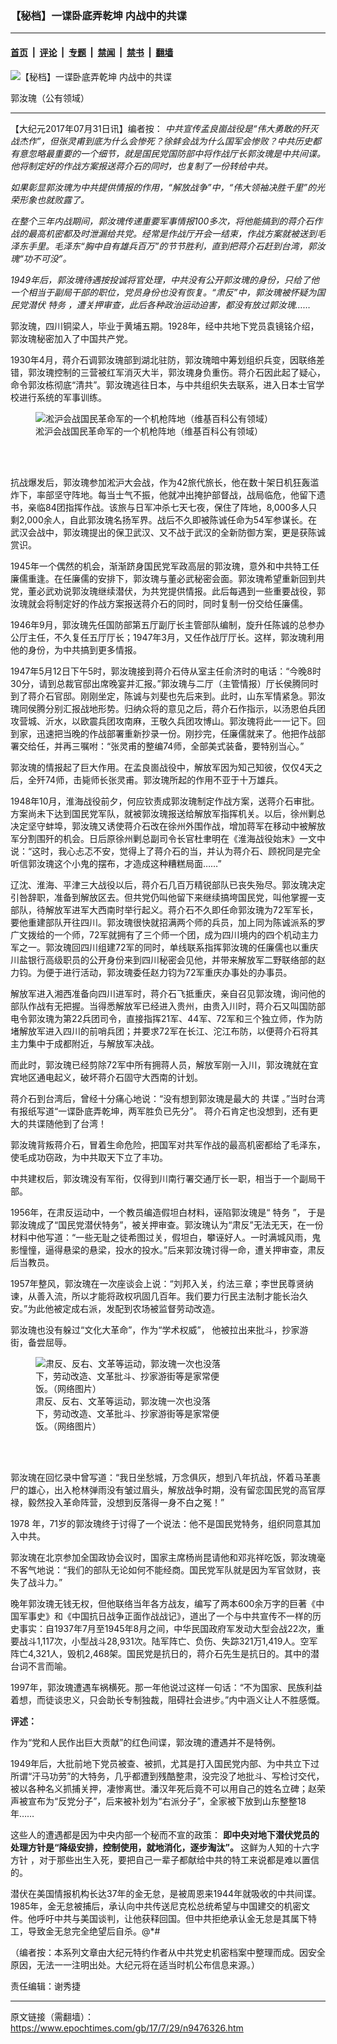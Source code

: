 ### 【秘档】一谍卧底弄乾坤 内战中的共谍

---

#### [首页](../../../..?n9476326) &nbsp;|&nbsp; [评论](../../../../../epoch-comment?n9476326) &nbsp;|&nbsp; [专题](../../../../../epoch-special?n9476326) &nbsp;|&nbsp; [禁闻](../../../../../epoch-news?n9476326) &nbsp;|&nbsp; [禁书](../../../../../books?n9476326) &nbsp;|&nbsp; [翻墙](https://github.com/gfw-breaker/nogfw/blob/master/README.md?n9476326)


<div><img alt="【秘档】一谍卧底弄乾坤 内战中的共谍" class="attachment-djy_600_400 size-djy_600_400 wp-post-image" src="https://i.epochtimes.com/assets/uploads/2017/07/b9880a61989580568435ab9a0ce5255f-600x400.jpg"/>
<div class="caption">
 <p>
  郭汝瑰（公有领域）
 </p>
</div></div><hr/><div class="post_content" id="artbody" itemprop="articleBody">
 <!-- article content begin -->
 <p>
  【大纪元2017年07月31日讯】编者按：
  <em>
   中共宣传孟良崮战役是“伟大勇敢的歼灭战杰作”，但张灵甫到底为什么会惨死？徐蚌会战为什么国军会惨败？中共历史都有意忽略最重要的一个细节，就是国民党国防部中将作战厅长郭汝瑰是中共间谍。他将制定好的作战方案报送蒋介石的同时，也复制了一份转给中共。
  </em>
 </p>
 <p>
  <em>
   如果彰显郭汝瑰为中共提供情报的作用，“解放战争”中，“伟大领袖决胜千里”的光荣形象也就败露了。
  </em>
 </p>
 <p>
  <em>
   在整个三年内战期间，郭汝瑰传递重要军事情报100多次，将他能搞到的蒋介石作战的最高机密都及时泄漏给共党。经常是作战厅开会一结束，作战方案就被送到毛泽东手里。毛泽东“胸中自有雄兵百万”的节节胜利，直到把蒋介石赶到台湾，郭汝瑰“功不可没”。
  </em>
 </p>
 <p>
  <em>
   1949年后，郭汝瑰待遇按投诚将官处理，中共没有公开郭汝瑰的身份，只给了他一个相当于副局干部的职位，党员身份也没有恢复。“肃反”中，郭汝瑰被怀疑为国民党潜伏
   <ok href="https://www.epochtimes.com/gb/tag/%E7%89%B9%E5%8A%A1.html">
    特务
   </ok>
   ，遭关押审查，此后各种政治运动迫害，都没有放过郭汝瑰……
  </em>
 </p>
 <p>
  郭汝瑰，四川铜梁人，毕业于黄埔五期。1928年，经中共地下党员袁镜铭介绍，郭汝瑰秘密加入了中国共产党。
 </p>
 <p>
  1930年4月，蒋介石调郭汝瑰部到湖北驻防，郭汝瑰暗中筹划组织兵变，因联络差错，郭汝瑰控制的三营被红军消灭大半，郭汝瑰身负重伤。蒋介石因此起了疑心，命令郭汝栋彻底“清共”。郭汝瑰逃往日本，与中共组织失去联系，进入日本士官学校进行系统的军事训练。
 </p>
 <figure aria-describedby="caption-attachment-9476348" class="wp-caption aligncenter" id="attachment_9476348" style="width: 450px">
  <ok href=" https://i.epochtimes.com/assets/uploads/2017/07/1a1ea64c903f7104b2c9ec0fa6379485-450x315.jpg" rel="noreferrer noopener" target="_blank">
   <img alt="淞沪会战国民革命军的一个机枪阵地（维基百科公有领域）" class="wp-image-9476348" src="https://i.epochtimes.com/assets/uploads/2017/07/1a1ea64c903f7104b2c9ec0fa6379485-450x315.jpg"/>
  </ok>
  <br/><figcaption class="wp-caption-text" id="caption-attachment-9476348">
   淞沪会战国民革命军的一个机枪阵地（维基百科公有领域）
  </figcaption><br/>
 </figure><br/>
 <p>
  抗战爆发后，郭汝瑰参加淞沪大会战，作为42旅代旅长，他在数十架日机狂轰滥炸下，率部坚守阵地。每当士气不振，他就冲出掩护部督战，战局临危，他留下遗书，亲临84团指挥作战。该旅与日军冲杀七天七夜，保住了阵地，8,000多人只剩2,000余人，自此郭汝瑰名扬军界。战后不久即被陈诚任命为54军参谋长。在武汉会战中，郭汝瑰提出的保卫武汉、又不战于武汉的全新防御方案，更是获陈诚赏识。
 </p>
 <p>
  1945年一个偶然的机会，渐渐跻身国民党军政高层的郭汝瑰，意外和中共特工任廉儒重逢。在任廉儒的安排下，郭汝瑰与董必武秘密会面。郭汝瑰希望重新回到共党，董必武劝说郭汝瑰继续潜伏，为共党提供情报。此后每遇到一些重要战役，郭汝瑰就会将制定好的作战方案报送蒋介石的同时，同时复制一份交给任廉儒。
 </p>
 <p>
  1946年9月，郭汝瑰先任国防部第五厅副厅长主管部队编制，旋升任陈诚的总参办公厅主任，不久复任五厅厅长；1947年3月，又任作战厅厅长。这样，郭汝瑰利用他的身份，为中共搞到更多情报。
 </p>
 <p>
  1947年5月12日下午5时，郭汝瑰接到蒋介石侍从室主任俞济时的电话：“今晚8时30分，请到总裁官邸出席晚宴并汇报。”郭汝瑰与二厅（主管情报）厅长侯腾同时到了蒋介石官邸。刚刚坐定，陈诚与刘斐也先后来到。此时，山东军情紧急。郭汝瑰同侯腾分别汇报战地形势。归纳众将的意见之后，蒋介石作指示，以汤恩伯兵团攻营城、沂水，以欧震兵团攻南麻，王敬久兵团攻博山。郭汝瑰将此一一记下。回到家，迅速把当晚的作战部署重新抄录一份。刚抄完，任廉儒就来了。他把作战部署交给任，并再三嘱咐：“张灵甫的整编74师，全部美式装备，要特别当心。”
 </p>
 <p>
  郭汝瑰的情报起了巨大作用。在孟良崮战役中，解放军因为知己知彼，仅仅4天之后，全歼74师，击毙师长张灵甫。郭汝瑰所起的作用不亚于十万雄兵。
 </p>
 <p>
  1948年10月，淮海战役前夕，何应钦责成郭汝瑰制定作战方案，送蒋介石审批。方案尚未下达到国民党军队，就被郭汝瑰报送给解放军指挥机关。以后，徐州剿总决定坚守蚌埠，郭汝瑰又诱使蒋介石改在徐州外围作战，增加蒋军在移动中被解放军分割围歼的机会。日后原徐州剿总副司令长官杜聿明在《淮海战役始末》一文中说：“这时，我心忐忑不安，觉得上了蒋介石的当，并认为蒋介石、顾祝同是完全听信郭汝瑰这个小鬼的摆布，才造成这种糟糕局面……”
 </p>
 <p>
  辽沈、淮海、平津三大战役以后，蒋介石几百万精锐部队已丧失殆尽。郭汝瑰决定引咎辞职，准备到解放区去。但共党仍叫他留下来继续搞垮国民党，叫他掌握一支部队，待解放军进军大西南时举行起义。蒋介石不久即任命郭汝瑰为72军军长，要他重建部队开往四川。郭汝瑰很快就招满两个师的兵员，加上同为陈诚派系的罗广文拨给的一个师，72军就拥有了三个师一个团，成为四川境内的四个机动主力军之一。郭汝瑰回四川组建72军的同时，单线联系指挥郭汝瑰的任廉儒也以重庆川盐银行高级职员的公开身份来到四川秘密会见他，并带来解放军二野联络部的赵力钧。为便于进行活动，郭汝瑰委任赵力钧为72军重庆办事处的办事员。
 </p>
 <p>
  解放军进入湘西准备向四川进军时，蒋介石飞抵重庆，亲自召见郭汝瑰，询问他的部队作战有无把握。当得悉解放军已经进入贵州，由贵入川时，蒋介石又叫国防部电令郭汝瑰为第22兵团司令，直接指挥21军、44军、72军和三个独立师，作为防堵解放军进入四川的前哨兵团；并要求72军在长江、沱江布防，以便蒋介石将其主力集中于成都附近，与解放军决战。
 </p>
 <p>
  而此时，郭汝瑰已经剪除72军中所有拥蒋人员，解放军刚一入川，郭汝瑰就在宜宾地区通电起义，破坏蒋介石固守大西南的计划。
 </p>
 <p>
  蒋介石到台湾后，曾经十分痛心地说：“没有想到郭汝瑰是最大的
  <ok href="https://www.epochtimes.com/gb/tag/%E5%85%B1%E8%B0%8D.html">
   共谍
  </ok>
  。”当时台湾有报纸写道“一谍卧底弄乾坤，两军胜负已先分”。 蒋介石肯定也没想到，还有更大的共谍随他到了台湾！
 </p>
 <p>
  郭汝瑰背叛蒋介石，冒着生命危险，把国军对共军作战的最高机密都给了毛泽东，使毛成功窃政，为中共取天下立了丰功。
 </p>
 <p>
  中共建权后，郭汝瑰没有军衔，仅得到川南行署交通厅长一职，相当于一个副局干部。
 </p>
 <p>
  1956年，在肃反运动中，一个教员编造假坦白材料，诬陷郭汝瑰是“
  <ok href="https://www.epochtimes.com/gb/tag/%E7%89%B9%E5%8A%A1.html">
   特务
  </ok>
  ”， 于是郭汝瑰成了“国民党潜伏特务”，被关押审查。郭汝瑰认为“肃反”无法无天，在一份材料中他写道：“一些无耻之徒希图过关，假坦白，攀诬好人。一时满城风雨，鬼影憧憧，逼得悬梁的悬梁，投水的投水。”后来郭汝瑰讨得一命，遭关押审查，肃反后当教员。
 </p>
 <p>
  1957年整风，郭汝瑰在一次座谈会上说：“刘邦入关，约法三章；李世民尊贤纳谏，从善入流，所以才能将政权巩固几百年。我们要力行民主法制才能长治久安。”为此他被定成右派，发配到农场被监督劳动改造。
 </p>
 <p>
  郭汝瑰也没有躲过“文化大革命”，作为“学术权威”， 他被拉出来批斗，抄家游街，备尝屈辱。
 </p>
 <figure aria-describedby="caption-attachment-7288576" class="wp-caption aligncenter" id="attachment_7288576" style="width: 300px">
  <ok href=" https://i.epochtimes.com/assets/uploads/2011/02/1102040321122039_1.jpg" rel="noreferrer noopener" target="_blank">
   <img alt=" 肃反、反右、文革等运动，郭汝瑰一次也没落下，劳动改造、文革批斗、抄家游街等是家常便饭。（网络图片）" class="wp-image-7288576" src="https://i.epochtimes.com/assets/uploads/2011/02/1102040321122039_1.jpg"/>
  </ok>
  <br/><figcaption class="wp-caption-text" id="caption-attachment-7288576">
   肃反、反右、文革等运动，郭汝瑰一次也没落下，劳动改造、文革批斗、抄家游街等是家常便饭。（网络图片）
  </figcaption><br/>
 </figure><br/>
 <p>
  郭汝瑰在回忆录中曾写道：“我日坐愁城，万念俱灰，想到八年抗战，怀着马革裹尸的雄心，出入枪林弹雨没有皱过眉头，解放战争时期，没有留恋国民党的高官厚禄，毅然投入革命阵营，没想到反落得一身不白之冤！”
 </p>
 <p>
  1978 年，71岁的郭汝瑰终于讨得了一个说法：他不是国民党特务，组织同意其加入中共。
 </p>
 <p>
  郭汝瑰在北京参加全国政协会议时，国家主席杨尚昆请他和邓兆祥吃饭，郭汝瑰毫不客气地说：“我们的部队无论如何不能经商。国民党军队就是因为军官敛财，丧失了战斗力。”
 </p>
 <p>
  晚年郭汝瑰无钱无权，但他联络当年各方战友，编写了两本600余万字的巨著《中国军事史》和《中国抗日战争正面作战战记》，道出了一个与中共宣传不一样的历史事实：自1937年7月至1945年8月之间，中华民国政府军发动大型会战22次，重要战斗1,117次，小型战斗28,931次。陆军阵亡、负伤、失踪321万1,419人。空军阵亡4,321人，毁机2,468架。国民党是抗日的，蒋介石先生是抗日的。其中的潜台词不言而喻。
 </p>
 <p>
  1997年，郭汝瑰遭遇车祸横死。那一年他说过这样一句话：“不为国家、民族利益着想，而徒谈忠义，只会助长专制独裁，阻碍社会进步。”内中涵义让人不胜感慨。
 </p>
 <p>
  <strong>
   评述：
  </strong>
 </p>
 <p>
  作为“党和人民作出巨大贡献”的红色间谍，郭汝瑰的遭遇并不是特例。
 </p>
 <p>
  1949年后，大批前地下党员被查、被抓，尤其是打入国民党内部、为中共立下过所谓“汗马功劳”的大特务，几乎都遭到残酷整肃，没完没了地批斗、写检讨交代，被以各种名义抓捕关押，凄惨离世。潘汉年死后竟不可以用自己的姓名立碑；赵荣声被宣布为“反党分子”，后来被补划为“右派分子”，全家被下放到山东整整18年……
 </p>
 <p>
  这些人的遭遇都是因为中央内部一个秘而不宣的政策：
  <strong>
   即中央对地下潜伏党员的处理方针是“降级安排，控制使用，就地消化，逐步淘汰”。
  </strong>
  这鲜为人知的十六字方针 ，对于那些出生入死，要把自己一辈子都献给中共的特工来说都是难以置信的。
 </p>
 <p>
  潜伏在美国情报机构长达37年的金无怠，是被周恩来1944年就吸收的中共间谍。 1985年，金无怠被捕后，承认向中共传送尼克松总统希望与中国建交的机密文件。他呼吁中共与美国谈判，让他获释回国。但中共拒绝承认金无怠是其属下特工，导致金无怠完全绝望后自杀。@*#
 </p>
 <p>
  （编者按：本系列文章由大纪元特约作者从中共党史机密档案中整理而成。因安全原因，无法一一注明出处。大纪元将在适当时机公布信息来源。）
 </p>
 <p>
  责任编辑：谢秀捷
 </p>
 <!-- article content end -->
 <div id="below_article_ad">
 </div>
</div>


---

原文链接（需翻墙）：https://www.epochtimes.com/gb/17/7/29/n9476326.htm